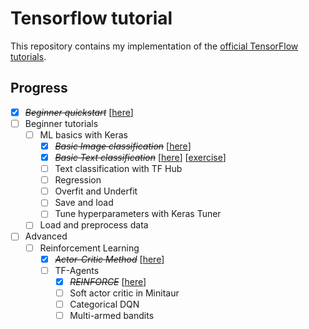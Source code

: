 # Tensorflow tutorial

This repository contains my implementation of the
[official TensorFlow tutorials](https://www.tensorflow.org/tutorials).

## Progress

* [x] ~~*Beginner quickstart*~~ [[here](beginner-quickstart.py)]
* [ ] Beginner tutorials
  * [ ] ML basics with Keras
    * [x] ~~*Basic Image classification*~~
          [[here](basics-keras/01-image-classification.py)]
    * [x] ~~*Basic Text classification*~~
          [[here](basics-keras/02-text-classification.py)]
          [[exercise](basics-keras/03-text-classification-exercise.py)]
    * [ ] Text classification with TF Hub
    * [ ] Regression
    * [ ] Overfit and Underfit
    * [ ] Save and load
    * [ ] Tune hyperparameters with Keras Tuner
  * [ ] Load and preprocess data
* [ ] Advanced
  * [ ] Reinforcement Learning
    * [x] ~~*Actor-Critic Method*~~ [[here](reinforcement-learning/actor-critic-method.py)]
    * [ ] TF-Agents
      * [x] ~~*REINFORCE*~~  [[here](tf-agents/reinforce.py)]
      * [ ] Soft actor critic in Minitaur
      * [ ] Categorical DQN
      * [ ] Multi-armed bandits
